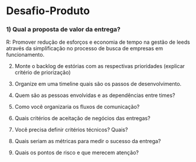 # Desafio-Produto


### 1) Qual a proposta de valor da entrega?

R: Promover redução de esforços e economia de tempo na gestão de leeds através da simplificação no processo de busca de empresas em funcionamento.


2) Monte o backlog de estórias com as respectivas prioridades (explicar critério de priorização)

3) Organize em uma timeline quais são os passos de desenvolvimento.

4) Quem são as pessoas envolvidas e as dependências entre times?

5) Como você organizaria os fluxos de comunicação?

6) Quais critérios de aceitação de negócios das entregas? 

7) Você precisa definir critérios técnicos? Quais?

8) Quais seriam as métricas para medir o sucesso da entrega?

9) Quais os pontos de risco e que merecem atenção?
